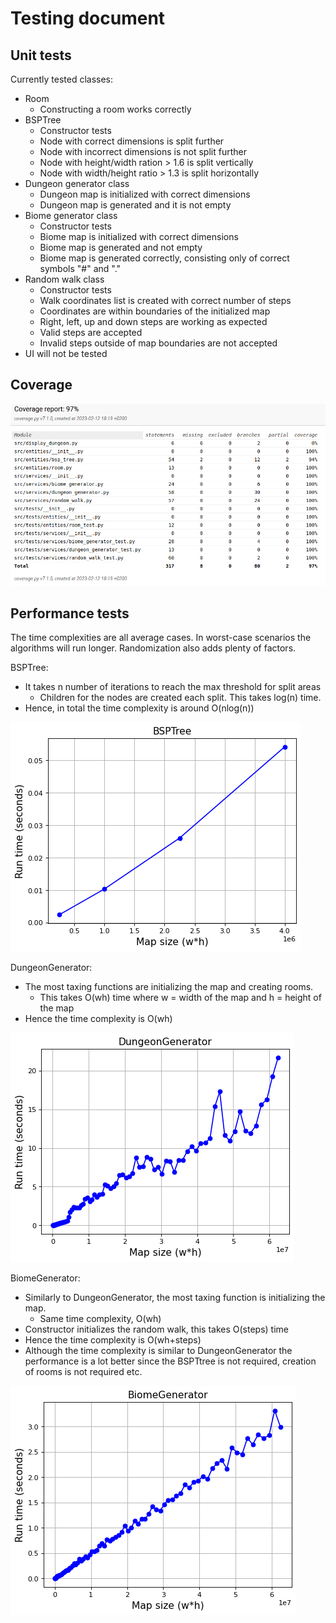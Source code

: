 # Testing document

## Unit tests

Currently tested classes:

- Room
  - Constructing a room works correctly
- BSPTree
  - Constructor tests
  - Node with correct dimensions is split further
  - Node with incorrect dimensions is not split further
  - Node with height/width ration > 1.6 is split vertically
  - Node with width/height ratio > 1.3 is split horizontally
- Dungeon generator class
  - Dungeon map is initialized with correct dimensions
  - Dungeon map is generated and it is not empty
- Biome generator class
  - Constructor tests
  - Biome map is initialized with correct dimensions
  - Biome map is generated and not empty
  - Biome map is generated correctly, consisting only of correct symbols "#" and "."
- Random walk class
  - Constructor tests
  - Walk coordinates list is created with correct number of steps
  - Coordinates are within boundaries of the initialized map
  - Right, left, up and down steps are working as expected
  - Valid steps are accepted
  - Invalid steps outside of map boundaries are not accepted
- UI will not be tested

## Coverage

![Coverage](https://github.com/smannist/dungeon-generator/blob/main/images/coverage_2.png)

## Performance tests

The time complexities are all average cases. In worst-case scenarios the algorithms will run longer. Randomization also adds plenty of factors.

BSPTree:

- It takes n number of iterations to reach the max threshold for split areas
  - Children for the nodes are created each split. This takes log(n) time.
- Hence, in total the time complexity is around O(nlog(n))

![Performance BSPTree](https://github.com/smannist/dungeon-generator/blob/main/images/BSPTREE_performance_test.png)

DungeonGenerator:

- The most taxing functions are initializing the map and creating rooms.
  - This takes O(wh) time where w = width of the map and h = height of the map
- Hence the time complexity is O(wh)

![Performance GenerateDungeon](https://github.com/smannist/dungeon-generator/blob/main/images/GenerateDungeon_performance_test.png)

BiomeGenerator:

- Similarly to DungeonGenerator, the most taxing function is initializing the map.
  - Same time complexity, O(wh)
- Constructor initializes the random walk, this takes O(steps) time
- Hence the time complexity is O(wh+steps)
- Although the time complexity is similar to DungeonGenerator the performance is a lot better since
  the BSPTtree is not required, creation of rooms is not required etc.

![Performance BiomeGenerator](https://github.com/smannist/dungeon-generator/blob/main/images/GenerateBiome_performance_test.png)
